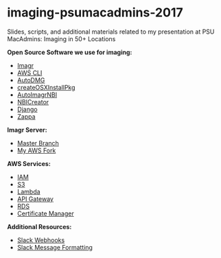 # imaging-psumacadmins-2017

Slides, scripts, and additional materials related to my presentation at PSU MacAdmins: Imaging in 50+ Locations


**Open Source Software we use for imaging:**
* [Imagr](https://www.imagr.io/)
* [AWS CLI](https://aws.amazon.com/cli/)
* [AutoDMG](https://github.com/MagerValp/AutoDMG)
* [createOSXInstallPkg](https://github.com/munki/createOSXinstallPkg)
* [AutoImagrNBI](https://github.com/macmule/AutoImagrNBI)
* [NBICreator](https://github.com/NBICreator/NBICreator)
* [Django](https://www.djangoproject.com/)
* [Zappa](https://github.com/Miserlou/Zappa)

**Imagr Server:**
* [Master Branch](https://github.com/grahamgilbert/imagr_server)
* [My AWS Fork](https://github.com/chasetb/imagr_server/tree/aws)

**AWS Services:**
* [IAM](https://aws.amazon.com/iam/)
* [S3](https://aws.amazon.com/s3/)
* [Lambda](https://aws.amazon.com/lambda/)
* [API Gateway](https://aws.amazon.com/api-gateway/)
* [RDS](https://aws.amazon.com/rds/)
* [Certificate Manager](https://aws.amazon.com/certificate-manager/)

**Additional Resources:**
* [Slack Webhooks](https://api.slack.com/incoming-webhooks)
* [Slack Message Formatting](https://api.slack.com/docs/message-formatting)
